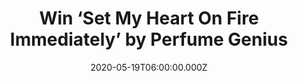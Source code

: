 ---
campaign-uuid: "c-445f4473-5e5e-47bf-b8c9-ef08ad9bafc1"
type: "Competition"
category: "Music"
date: "2020-05-19T06:00:00.000Z"
end-date: "2020-06-19T23:59:00.000Z"
disable-form: false
is_promoted: false
has_entry_page: true
title: "Win ‘Set My Heart On Fire Immediately’ by Perfume Genius"
competition-description: "<p>’Set My Heart On Fire Immediately’ is the fifth studio\
  \ album from the American singer Perfume Genius. The album explores and subverts\
  \ concepts of masculinity and traditional roles, and introduces decidedly American\
  \ musical influences.</p>\n<p>Want to hear it first? Click below for a chance to\
  \ win it now.</p>\n"
hero-header: "Win ‘Set My Heart On Fire Immediately’ by Perfume Genius"
terms-confirmation: "N/A"
banner-img: "https://assets.expresslyapp.com/asset-282d2093-d08c-4393-885d-1c314e727642.jpg"
logo-left-href: "aaa.nme.com"
logo-left-image: "https://assets.expresslyapp.com/asset-d324b216-decf-4c74-900e-138debd1f1b3.jpg"
logo-left-title: "NME AAA"
bg-image-hero: "https://assets.expresslyapp.com/asset-c660cf04-9cc9-4939-8ce7-ae077e443b90.jpg"
bg-image-first: "https://assets.expresslyapp.com/asset-380e2a26-c710-4e6f-b1a6-91af21ffa62a.jpg"
section1-content: "<p>’Set My Heart On Fire Immediately’ is the fifth studio album\
  \ from Perfume Genius. It sees artist and musician Mike Hadreas re-teaming with\
  \ GRAMMY-nominated producer Blake Mills and features contributions from musicians\
  \ Jim Keltner, Pino Palladino and Matt Chamberlin.</p>\n<p>The album explores and\
  \ subverts concepts of masculinity and traditional roles, and introduces decidedly\
  \ American musical influences. Throughout Hadreas plays with themes of love, sex,\
  \ memory and the body, channeling popular music mythologies while irreverently authoring\
  \ its own.</p>\n"
entry-title: "Win ‘Set My Heart On Fire Immediately’ by Perfume Genius"
entry-content: "<p>Enter the draw to win ‘Set My Heart On Fire Immediately’ by Perfume\
  \ Genius\nby completing the form below before 23:59 on the 19th of June 2020.</p>\n"
has-winner: false
prize-description: "‘Set My Heart On Fire Immediately’ by Perfume Genius"
special-conditions: "Multiple entries are allowed up to one every day.\r\n\r\nThis\
  \ competition is also available on: https://club.expressly.io/competitions/perfume-genius-new-album"
country-restrictions:
- "GB"
---